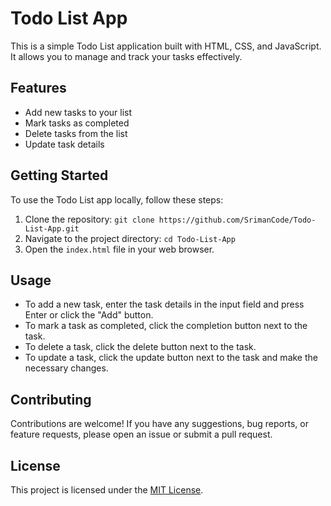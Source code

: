 # Todo List App

This is a simple Todo List application built with HTML, CSS, and JavaScript. It allows you to manage and track your tasks effectively.

## Features

- Add new tasks to your list
- Mark tasks as completed
- Delete tasks from the list
- Update task details

## Getting Started

To use the Todo List app locally, follow these steps:

1. Clone the repository: `git clone https://github.com/SrimanCode/Todo-List-App.git`
2. Navigate to the project directory: `cd Todo-List-App`
3. Open the `index.html` file in your web browser.

## Usage

- To add a new task, enter the task details in the input field and press Enter or click the "Add" button.
- To mark a task as completed, click the completion button next to the task.
- To delete a task, click the delete button next to the task.
- To update a task, click the update button next to the task and make the necessary changes.

## Contributing

Contributions are welcome! If you have any suggestions, bug reports, or feature requests, please open an issue or submit a pull request.

## License

This project is licensed under the [MIT License](LICENSE).


